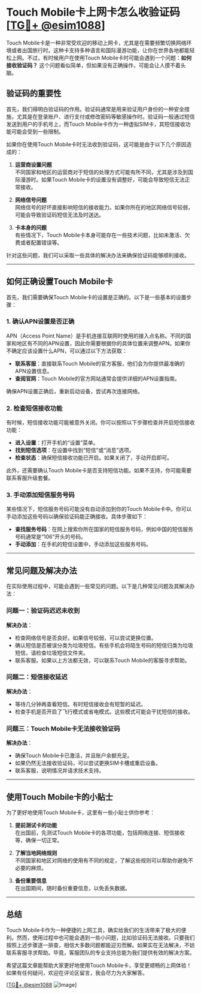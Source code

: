 # Touch Mobile卡上网卡怎么收验证码 [[TG💪+ @esim1088](https://t.me/s/esim1088)]

Touch Mobile卡是一种非常受欢迎的移动上网卡，尤其是在需要频繁切换网络环境或者出国旅行时。这种卡支持多种语言和国际漫游功能，让你在世界各地都能轻松上网。不过，有时候用户在使用Touch Mobile卡时可能会遇到一个问题：**如何接收验证码？** 这个问题看似简单，但如果没有正确操作，可能会让人摸不着头脑。

## 验证码的重要性

首先，我们得明白验证码的作用。验证码通常是用来验证用户身份的一种安全措施，尤其是在登录账户、进行支付或修改密码等敏感操作时。验证码一般通过短信发送到用户的手机号上，而Touch Mobile卡作为一种虚拟SIM卡，其短信接收功能可能会受到一些限制。

如果你在使用Touch Mobile卡时无法收到验证码，这可能是由于以下几个原因造成的：

1. **运营商设置问题**  
   不同国家和地区的运营商对于短信的处理方式可能有所不同，尤其是涉及到国际漫游时。如果Touch Mobile卡的设置没有调整好，可能会导致短信无法正常接收。

2. **网络信号问题**  
   网络信号的好坏直接影响短信的接收能力。如果你所在的地区网络信号较弱，可能会导致验证码短信无法及时送达。

3. **卡本身的问题**  
   有些情况下，Touch Mobile卡本身可能存在一些技术问题，比如未激活、欠费或者配置错误等。

针对这些问题，我们可以采取一些具体的解决办法来确保验证码能够顺利接收。

---

## 如何正确设置Touch Mobile卡

首先，我们需要确保Touch Mobile卡的设置是正确的。以下是一些基本的设置步骤：

### 1. 确认APN设置是否正确

APN（Access Point Name）是手机连接互联网时使用的接入点名称。不同的国家和地区有不同的APN设置，因此你需要根据你的具体位置来调整APN。如果你不确定应该设置什么APN，可以通过以下方法获取：

- **联系客服**：直接联系Touch Mobile的官方客服，他们会为你提供最准确的APN设置信息。
- **查阅官网**：Touch Mobile的官方网站通常会提供详细的APN设置指南。

确保APN设置正确后，重新启动设备，尝试再次连接网络。

### 2. 检查短信接收功能

有时候，短信接收功能可能被意外关闭。你可以按照以下步骤检查并开启短信接收功能：

- **进入设置**：打开手机的“设置”菜单。
- **找到短信选项**：在设置中找到“短信”或“消息”选项。
- **检查状态**：确保短信接收功能已开启。如果关闭了，手动开启即可。

此外，还需要确认Touch Mobile卡是否支持短信功能。如果不支持，你可能需要联系客服升级套餐。

### 3. 手动添加短信服务号码

某些情况下，短信服务号码可能没有自动添加到你的Touch Mobile卡中。你可以手动添加这些号码以确保验证码能正确接收。具体步骤如下：

- **查找服务号码**：在网上搜索你所在国家的短信服务号码，例如中国的短信服务号码通常是“106”开头的号码。
- **手动添加**：在手机的短信设置中，手动添加这些服务号码。

---

## 常见问题及解决办法

在实际使用过程中，可能会遇到一些常见的问题。以下是几种常见问题及其解决办法：

### 问题一：验证码迟迟未收到

**解决办法**：
- 检查网络信号是否良好。如果信号较弱，可以尝试更换位置。
- 确认短信是否被误分类为垃圾短信。有些手机会将陌生号码的短信归类为垃圾短信，请检查垃圾短信文件夹。
- 联系客服。如果以上方法都无效，可以联系Touch Mobile的客服寻求帮助。

### 问题二：短信接收延迟

**解决办法**：
- 等待几分钟再查看短信。有时短信接收会有短暂的延迟。
- 检查手机是否开启了飞行模式或省电模式。这些模式可能会干扰短信的接收。

### 问题三：Touch Mobile卡无法接收验证码

**解决办法**：
- 确保Touch Mobile卡已激活，并且账户余额充足。
- 如果仍然无法接收验证码，可以尝试更换SIM卡槽或重启设备。
- 联系客服，说明情况并请求技术支持。

---

## 使用Touch Mobile卡的小贴士

为了更好地使用Touch Mobile卡，这里有一些小贴士供你参考：

1. **提前测试卡的功能**  
   在出国前，先测试Touch Mobile卡的各项功能，包括网络连接、短信接收等，确保一切正常。

2. **了解当地网络规则**  
   不同国家和地区对网络的使用有不同的规定，了解这些规则可以帮助你避免不必要的麻烦。

3. **备份重要信息**  
   在出国期间，随时备份重要信息，以免丢失数据。

---

## 总结

Touch Mobile卡作为一种便捷的上网工具，确实给我们的生活带来了极大的便利。然而，使用过程中也可能会遇到一些小问题，比如验证码无法接收。只要我们按照上述步骤逐一排查，相信大多数问题都能迎刃而解。如果实在无法解决，不妨联系客服寻求帮助。毕竟，客服团队的专业支持总能为我们提供有效的解决方案。

希望这篇文章能帮助大家更好地使用Touch Mobile卡，享受更顺畅的上网体验！如果有任何疑问，欢迎在评论区留言，我会尽力为大家解答。

[[TG💪+ @esim1088](https://t.me/s/esim1088) ![Image](https://i.postimg.cc/4NQfJmqS/Snipaste-2025-05-13-00-14-12.png)]